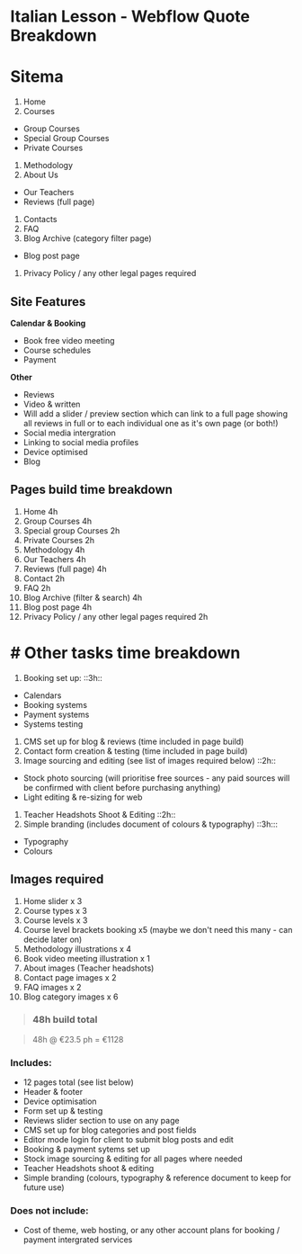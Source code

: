 
# Italian Lesson - Webflow Quote Breakdown

# Sitema
1.  Home
2.  Courses

-   Group Courses
-   Special Group Courses
-   Private Courses

1.  Methodology
2.  About Us

-   Our Teachers
-   Reviews (full page)

1.  Contacts
2.  FAQ
3.  Blog Archive (category filter page)

-   Blog post page

1.  Privacy Policy / any other legal pages required


## Site Features

**Calendar & Booking**
-   Book free video meeting
-   Course schedules
-   Payment

**Other**
-   Reviews
-   Video & written
-   Will add a slider / preview section which can link to a full page showing all reviews in full or to each individual one as it's own page (or both!)
-   Social media intergration
-   Linking to social media profiles
-   Device optimised
-   Blog


## **Pages build time breakdown**
1.  Home 4h
2.  Group Courses 4h
3.  Special group Courses 2h
4.  Private Courses 2h
5.  Methodology 4h
6.  Our Teachers 4h
7.  Reviews (full page) 4h
8.  Contact 2h
9.  FAQ 2h
10.  Blog Archive (filter & search) 4h
11.  Blog post page 4h
12.  Privacy Policy / any other legal pages required 2h


# # Other tasks time breakdown

1.  Booking set up: ::3h::
-   Calendars
-   Booking systems
-   Payment systems
-   Systems testing


1.  CMS set up for blog & reviews (time included in page build)
2.  Contact form creation & testing (time included in page build)
3.  Image sourcing and editing (see list of images required below) ::2h::
-   Stock photo sourcing (will prioritise free sources - any paid sources will be confirmed with client before purchasing anything)
-   Light editing & re-sizing for web


1.  Teacher Headshots Shoot & Editing ::2h::
2.  Simple branding (includes document of colours & typography) ::3h:::
-   Typography
-   Colours

## Images required
1.  Home slider x 3
2.  Course types x 3
4.  Course levels x 3
5.  Course level brackets booking x5 (maybe we don't need this many - can decide later on)
6.  Methodology illustrations x 4
7.  Book video meeting illustration x 1
8.  About images (Teacher headshots)
9.  Contact page images x 2
10.  FAQ images x 2
11.  Blog category images x 6

> ### 48h build total

> 48h @ €23.5 ph = €1128

### **Includes:**
-   12 pages total (see list below)
-   Header & footer
-   Device optimisation
-   Form set up & testing
-   Reviews slider section to use on any page
-   CMS set up for blog categories and post fields
-   Editor mode login for client to submit blog posts and edit
-   Booking & payment sytems set up
-   Stock image sourcing & editing for all pages where needed
-   Teacher Headshots shoot & editing
-   Simple branding (colours, typography & reference document to keep for future use)


### **Does not include:**
-   Cost of theme, web hosting, or any other account plans for booking / payment intergrated services